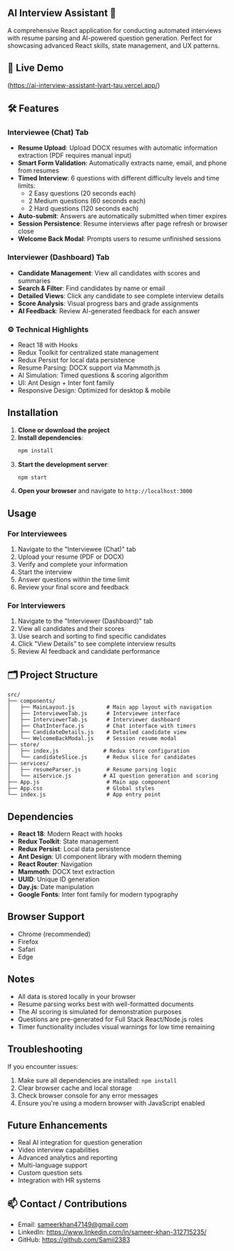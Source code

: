 ## AI Interview Assistant 🤖

A comprehensive React application for conducting automated interviews with resume parsing and AI-powered question generation. Perfect for showcasing advanced React skills, state management, and UX patterns.

## 🚀 Live Demo
(https://ai-interview-assistant-lyart-tau.vercel.app/)

## 🛠 Features

### Interviewee (Chat) Tab
- **Resume Upload**: Upload DOCX resumes with automatic information extraction (PDF requires manual input)
- **Smart Form Validation**: Automatically extracts name, email, and phone from resumes
- **Timed Interview**: 6 questions with different difficulty levels and time limits:
  - 2 Easy questions (20 seconds each)
  - 2 Medium questions (60 seconds each) 
  - 2 Hard questions (120 seconds each)
- **Auto-submit**: Answers are automatically submitted when timer expires
- **Session Persistence**: Resume interviews after page refresh or browser close
- **Welcome Back Modal**: Prompts users to resume unfinished sessions

### Interviewer (Dashboard) Tab
- **Candidate Management**: View all candidates with scores and summaries
- **Search & Filter**: Find candidates by name or email
- **Detailed Views**: Click any candidate to see complete interview details
- **Score Analysis**: Visual progress bars and grade assignments
- **AI Feedback**: Review AI-generated feedback for each answer

### ⚙️ Technical Highlights
- React 18 with Hooks
- Redux Toolkit for centralized state management
- Redux Persist for local data persistence
- Resume Parsing: DOCX support via Mammoth.js
- AI Simulation: Timed questions & scoring algorithm
- UI: Ant Design + Inter font family
- Responsive Design: Optimized for desktop & mobile

## Installation

1. **Clone or download the project**
2. **Install dependencies**:
   ```bash
   npm install
   ```
3. **Start the development server**:
   ```bash
   npm start
   ```
4. **Open your browser** and navigate to `http://localhost:3000`

## Usage

### For Interviewees
1. Navigate to the "Interviewee (Chat)" tab
2. Upload your resume (PDF or DOCX)
3. Verify and complete your information
4. Start the interview
5. Answer questions within the time limit
6. Review your final score and feedback

### For Interviewers
1. Navigate to the "Interviewer (Dashboard)" tab
2. View all candidates and their scores
3. Use search and sorting to find specific candidates
4. Click "View Details" to see complete interview results
5. Review AI feedback and candidate performance

##  🗂 Project Structure

```
src/
├── components/
│   ├── MainLayout.js          # Main app layout with navigation
│   ├── IntervieweeTab.js      # Interviewee interface
│   ├── InterviewerTab.js      # Interviewer dashboard
│   ├── ChatInterface.js       # Chat interface with timers
│   ├── CandidateDetails.js    # Detailed candidate view
│   └── WelcomeBackModal.js    # Session resume modal
├── store/
│   ├── index.js              # Redux store configuration
│   └── candidateSlice.js      # Redux slice for candidates
├── services/
│   ├── resumeParser.js        # Resume parsing logic
│   └── aiService.js          # AI question generation and scoring
├── App.js                     # Main app component
├── App.css                    # Global styles
└── index.js                   # App entry point
```

## Dependencies

- **React 18**: Modern React with hooks
- **Redux Toolkit**: State management
- **Redux Persist**: Local data persistence
- **Ant Design**: UI component library with modern theming
- **React Router**: Navigation
- **Mammoth**: DOCX text extraction
- **UUID**: Unique ID generation
- **Day.js**: Date manipulation
- **Google Fonts**: Inter font family for modern typography

## Browser Support

- Chrome (recommended)
- Firefox
- Safari
- Edge

## Notes

- All data is stored locally in your browser
- Resume parsing works best with well-formatted documents
- The AI scoring is simulated for demonstration purposes
- Questions are pre-generated for Full Stack React/Node.js roles
- Timer functionality includes visual warnings for low time remaining

## Troubleshooting

If you encounter issues:
1. Make sure all dependencies are installed: `npm install`
2. Clear browser cache and local storage
3. Check browser console for any error messages
4. Ensure you're using a modern browser with JavaScript enabled

## Future Enhancements

- Real AI integration for question generation
- Video interview capabilities
- Advanced analytics and reporting
- Multi-language support
- Custom question sets
- Integration with HR systems

## 📫 Contact / Contributions

- Email: sameerkhan47149@gmail.com
- LinkedIn: https://www.linkedin.com/in/sameer-khan-312715235/
- GitHub: https://github.com/Samii2383

